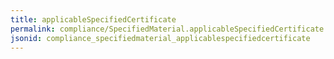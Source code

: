 ```yaml
---
title: applicableSpecifiedCertificate
permalink: compliance/SpecifiedMaterial.applicableSpecifiedCertificate.html
jsonid: compliance_specifiedmaterial_applicablespecifiedcertificate
---
```

